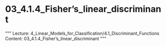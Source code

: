 # 03_4.1.4_Fisher’s_linear_discriminant

"""
Lecture: 4_Linear_Models_for_Classification/4.1_Discriminant_Functions
Content: 03_4.1.4_Fisher’s_linear_discriminant
"""

